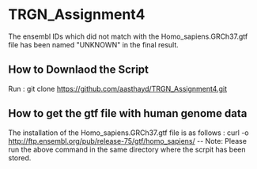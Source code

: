 # TRGN_Assignment4
The ensembl IDs which did not match with the Homo_sapiens.GRCh37.gtf file has been named "UNKNOWN" in the final result. 

## How to Downlaod the Script
Run : git clone https://github.com/aasthayd/TRGN_Assignment4.git


## How to get the gtf file with human genome data
The installation of the Homo_sapiens.GRCh37.gtf file is as follows :
curl -o http://ftp.ensembl.org/pub/release-75/gtf/homo_sapiens/ --
Note: Please run the above command in the same directory where the scrpit has been stored. 

